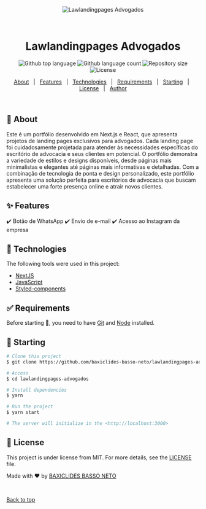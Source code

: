 <div align="center" id="top"> 
  <img src="./.github/app.gif" alt="Lawlandingpages Advogados" />

&#xa0;

  <!-- <a href="https://lawlandingpagesadvogados.netlify.app">Demo</a> -->
</div>

<h1 align="center">Lawlandingpages Advogados</h1>

<p align="center">
  <img alt="Github top language" src="https://img.shields.io/github/languages/top/baxiclides-basso-neto/lawlandingpages-advogados?color=56BEB8&logo=javascript">

  <img alt="Github language count" src="https://img.shields.io/github/languages/count/baxiclides-basso-neto/lawlandingpages-advogados?color=56BEB8">

  <img alt="Repository size" src="https://img.shields.io/github/repo-size/baxiclides-basso-neto/lawlandingpages-advogados?color=56BEB8">

  <img alt="License" src="https://img.shields.io/github/license/baxiclides-basso-neto/lawlandingpages-advogados?color=56BEB8">

</p>

<p align="center">
  <a href="#dart-about">About</a> &#xa0; | &#xa0; 
  <a href="#sparkles-features">Features</a> &#xa0; | &#xa0;
  <a href="#rocket-technologies">Technologies</a> &#xa0; | &#xa0;
  <a href="#white_check_mark-requirements">Requirements</a> &#xa0; | &#xa0;
  <a href="#checkered_flag-starting">Starting</a> &#xa0; | &#xa0;
  <a href="#memo-license">License</a> &#xa0; | &#xa0;
  <a href="https://github.com/baxiclides-basso-neto" target="_blank">Author</a>
</p>

<br>

## :dart: About

Este é um portfólio desenvolvido em Next.js e React, que apresenta projetos de landing pages exclusivos para advogados. Cada landing page foi cuidadosamente projetada para atender às necessidades específicas do escritório de advocacia e seus clientes em potencial. O portfólio demonstra a variedade de estilos e designs disponíveis, desde páginas mais minimalistas e elegantes até páginas mais informativas e detalhadas. Com a combinação de tecnologia de ponta e design personalizado, este portfólio apresenta uma solução perfeita para escritórios de advocacia que buscam estabelecer uma forte presença online e atrair novos clientes.

## :sparkles: Features

:heavy_check_mark: Botão de WhatsApp
:heavy_check_mark: Envio de e-mail
:heavy_check_mark: Acesso ao Instagram da empresa

## :rocket: Technologies

The following tools were used in this project:

- [NextJS](https://nextjs.org/)
- [JavaScript](https://developer.mozilla.org/en-US/docs/Web/JavaScript)
- [Styled-components](https://styled-components.com/)

## :white_check_mark: Requirements

Before starting :checkered_flag:, you need to have [Git](https://git-scm.com) and [Node](https://nodejs.org/en/) installed.

## :checkered_flag: Starting

```bash
# Clone this project
$ git clone https://github.com/baxiclides-basso-neto/lawlandingpages-advogados

# Access
$ cd lawlandingpages-advogados

# Install dependencies
$ yarn

# Run the project
$ yarn start

# The server will initialize in the <http://localhost:3000>
```

## :memo: License

This project is under license from MIT. For more details, see the [LICENSE](license) file.

Made with :heart: by <a href="https://github.com/baxiclides-basso-neto" target="_blank">BAXICLIDES BASSO NETO</a>

&#xa0;

<a href="#top">Back to top</a>

